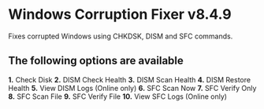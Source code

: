 # Windows Corruption Fixer v8.4.9
Fixes corrupted Windows using CHKDSK, DISM and SFC commands.
## The following options are available
**1.** Check Disk
**2.** DISM Check Health
**3.** DISM Scan Health
**4.** DISM Restore Health
**5.** View DISM Logs (Online only)
**6.** SFC Scan Now
**7.** SFC Verify Only
**8.** SFC Scan File
**9.** SFC Verify File
**10.** View SFC Logs (Online only)
